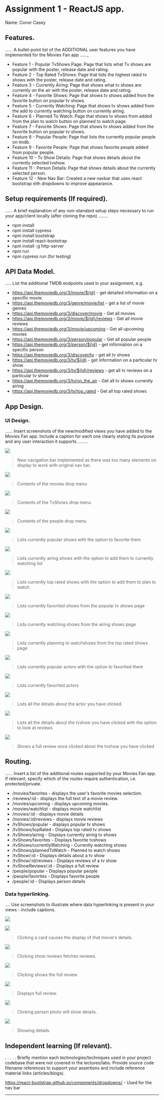 # Assignment 1 - ReactJS app.

Name: Conor Casey

## Features.

...... A bullet-point list of the ADDITIONAL user features you have implemented for the  Movies Fan app ......,
 
 + Feature 1 - Popular TvShows Page: Page that lists what Tv shows are popular with the poster, release date and rating.
 + Feature 2 - Top Rated TvShows: Page that lists the highest rated tv shows with the poster, release date and rating.
 + Feature 3 - Currently Airing: Page that shows what tv shows are currently on the air with the poster, release date and rating.
 + Feature 4 - Favorite Shows: Page that shows tv shows added from the favorite button on popular tv shows.
 + Feature 5 - Currently Watching: Page that shows tv shows added from the add to currently watching button on currently airing.
 + Feature 6 - Planned To Watch: Page that shows tv shows from added from the plan to watch button on planned to watch page.
 + Feature 7 - Favorite Shows: Page that shows tv shows added from the favorite button on popular tv shows.
 + Feature 8 - Popular People: Page that lists the currently popular people on tmdb.
 + Feature 9 - Favorite People: Page that shows favorite people added from popular people.
 + Feature 10 - Tv Show Details: Page that shows details about the currently selected tvshow.
 + Feature 11 - Person Details: Page that shows details about the currently selected person.
 + Feature 12 - New Nav Bar: Created a new navbar that uses react bootstrap eith dropdowns to improve appearance.

## Setup requirements (If required).

...... A brief explanation of any non-standard setup steps necessary to run your app/client locally (after cloning the repo) ........

+ npm install
+ npm install cypress
+ npm install bootstrap
+ npm install react-bootstrap 
+ npm install -g http-server
+ npm run
+ npm cypress run (for testing)

## API Data Model.

..... List the additional TMDB endpoints used in your assignment, e.g.

+ https://api.themoviedb.org/3/movie/${id} - get detailed information on a specific movie. 
+ https://api.themoviedb.org/3/genre/movie/list - get a list of movie genres
+ https://api.themoviedb.org/3/discover/movie - Get all movies
+ https://api.themoviedb.org/3/movie/${id}/reviews - Get all movie reviews
+ https://api.themoviedb.org/3/movie/upcoming - Get all upcoming movies
+ https://api.themoviedb.org/3/person/popular - Get all popular people
+ https://api.themoviedb.org/3/person/${id} - get information on a specific person
+ https://api.themoviedb.org/3/discover/tv - get all tv shows 
+ https://api.themoviedb.org/3/tv/${id} - get information on a particular tv show
+ https://api.themoviedb.org/3/tv/${id}/reviews - get all tv reviews on a particular tv show
+ https://api.themoviedb.org/3/tv/on_the_air - Get all tv shows currently airing
+ https://api.themoviedb.org/3/tv/top_rated - Get all top rated shows

## App Design.
### UI Design.

...... Insert screenshots of the new/modified views you have added to the Movies Fan app. Include a caption for each one clearly stating its purpose and any user interaction it supports ........

![][peopleDropDown]
>New navigation bar implemented as there was too many elements on display to work with original nav bar.

![][moviesDropDown]
>Contents of the movies drop menu

![][tvShowsDropDown]
>Contents of the TvShows drop menu

![][peopleDropDown]
>Contents of the people drop menu

![][popularTvShows]
>Lists currently popular shows with the option to favorite them

![][airingPage]
>Lists currently airing shows with the option to add them to currently watching list

![][topRatedShowsPage]
>Lists currently top rated shows with the option to add them to plan to watch

![][favoriteTvShowsPage]
>Lists currently favorited shows from the popular tv shows page

![][currentlyWatchingPage]
>Lists currently watching shows from the airing shows page

![][planToWatchPage]
>Lists currently planning to watchshows from the top rated shows page

![][popularPeoplePage]
>Lists currently popular actors with the option to favorited them

![][favoritePeoplePage]
>Lists currently favorited actors

![][peopleDetailsPage]
>Lists all the details about the actor you have clicked.

![][tvShowPage]
>Lists all the details about the tvshow you have clicked with the option to look at reviews

![][showReview]
>Shows a full review once clicked about the tvshow you have clicked

## Routing.

...... Insert a list of the additional routes supported by your Movies Fan app. If relevant, specify which of the routes require authentication, i.e. protected/private.

+ /movies/favorites - displays the user's favorite movies selection.
+ /reviews/:id - displays the full text of a movie review.
+ /movies/upcoming - displays upcoming movies.
+ /movies/watchlist - displays movie watchlist 
+ /movies/:id - displays movie details
+ /movies/:id/reviews - displays movie reviews
+ /tvShows/popular - displays popular tv shows
+ /tvShows/topRated - Displays top rated tv shows
+ /tvShows/airing - Displays currently airing tv shows
+ /tvShows/favorites - Displays favorite tvshows
+ /tvShows/currentlyWatching - Currently watching shows
+ /tvShows/plannedToWatch - Planned to watch shows
+ /tvShow/:id - Displays details about a tv show
+ /tvShow/:id/reviews - Displays reviews of a tv show
+ /tvShowReviews/:id - Displays a full review
+ /people/popular - Displays popular people
+ /people/favorites - Displays favorite people
+ /people/:id - Displays person details

### Data hyperlinking.

.... Use screenshots to illustrate where data hyperlinking is present in your views - include captions.

![](./public/dataHyperLinkTvShow.png)
> 

![](./public/dataHyperLinkTvShow2.png)
> Clicking a card causes the display of that movie's details.

![](./public/dataHyperLinkTvShow3.png)
> Clicking show reviews fetches reviews.

![](./public/dataHyperLinkTvShow4.png)
> Clicking shows the full review.

![](./public/dataHyperLinkTvShow5.png)
> Displays full review.

![](./public/dataHyperLinkTvShow6.png)
> Clicking person photo will show details.

![](./public/dataHyperLinkTvShow7.png)
> Showing details.

## Independent learning (If relevant).

. . . . . Briefly mention each technologies/techniques used in your project codebase that were not covered in the lectures/labs. Provide source code filename references to support your assertions and include reference material links (articles/blogs).

https://react-bootstrap.github.io/components/dropdowns/ - Used for the nav bar

---------------------------------

[navBar]: ./public/navbar.png
[moviesDropDown]: ./public/moviesDropDown.png
[tvShowsDropDown]: ./public/tvShowsDropDown.png
[peopleDropDown]: ./public/peopleDropDown.png
[popularTvShows]: ./public/popularTvShows.png
[airingPage]: ./public/airingPage.png
[topRatedShowsPage]: ./public/topRatedShowsPage.png
[favoriteTvShowsPage]: ./public/favoriteTvShowsPage.png
[currentlyWatchingPage]: ./public/currentlyWatchingPage.png
[planToWatchPage]: ./public/planToWatchPage.png
[popularPeoplePage]: ./public/popularPeoplePage.png
[favoritePeoplePage]: ./public/favoritePeoplePage.png
[peopleDetailsPage]: ./public/peopleDetailsPage.png
[tvShowPage]: ./public/tvShowPage.png
[showReview]: ./public/showReview.png



